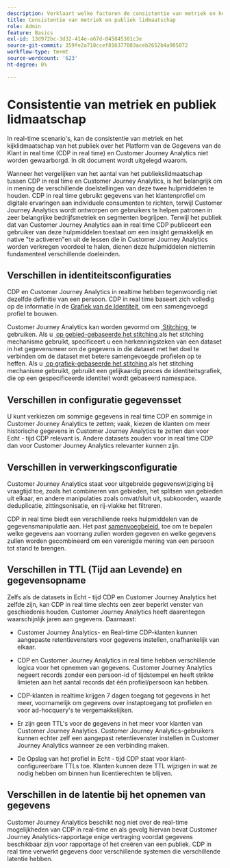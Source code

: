 ```yaml
---
description: Verklaart welke factoren de consistentie van metriek en het aantal van het publiekslidmaatschap tussen het Platform van de Gegevens van de Klant in real time (CDP in real time) en Customer Journey Analytics beïnvloeden.
title: Consistentie van metriek en publiek lidmaatschap
role: Admin
feature: Basics
exl-id: 13d972bc-3d32-414e-a67d-845845381c3e
source-git-commit: 359fe2a718ccef816377083aceb2652b4a905072
workflow-type: tm+mt
source-wordcount: '623'
ht-degree: 0%

---
```



# Consistentie van metriek en publiek lidmaatschap

In real-time scenario&#39;s, kan de consistentie van metriek en het kijklidmaatschap van het publiek over het Platform van de Gegevens van de Klant in real time (CDP in real time) en Customer Journey Analytics niet worden gewaarborgd. In dit document wordt uitgelegd waarom.

Wanneer het vergelijken van het aantal van het publiekslidmaatschap tussen CDP in real time en Customer Journey Analytics, is het belangrijk om in mening de verschillende doelstellingen van deze twee hulpmiddelen te houden. CDP in real time gebruikt gegevens van het klantenprofiel om digitale ervaringen aan individuele consumenten te richten, terwijl Customer Journey Analytics wordt ontworpen om gebruikers te helpen patronen in zeer belangrijke bedrijfsmetriek en segmenten begrijpen. Terwijl het publiek dat van Customer Journey Analytics aan in real time CDP publiceert een gebruiker van deze hulpmiddelen toestaat om een insight gemakkelijk en native &quot;te activeren&quot;en uit de lessen die in Customer Journey Analytics worden verkregen voordeel te halen, dienen deze hulpmiddelen niettemin fundamenteel verschillende doeleinden.

## Verschillen in identiteitsconfiguraties

CDP en Customer Journey Analytics in realtime hebben tegenwoordig niet dezelfde definitie van een persoon. CDP in real time baseert zich volledig op de informatie in de [&#x200B; Grafiek van de Identiteit &#x200B;](https://experienceleague.adobe.com/docs/platform-learn/tutorials/identities/understanding-identity-and-identity-graphs.html?lang=nl-NL) om een samengevoegd profiel te bouwen.

Customer Journey Analytics kan worden gevormd om [&#x200B; Stitching &#x200B;](../stitching/overview.md) te gebruiken. Als u [&#x200B; op gebied-gebaseerde het stitching &#x200B;](/help/stitching/fbs.md) als het stitching mechanisme gebruikt, specificeert u een herkenningsteken van een dataset in het gegevensmeer om de gegevens in die dataset met het doel te verbinden om de dataset met betere samengevoegde profielen op te heffen. Als u [&#x200B; op grafiek-gebaseerde het stitching &#x200B;](/help/stitching/gbs.md) als het stitching mechanisme gebruikt, gebruikt een gelijkaardig proces de identiteitsgrafiek, die op een gespecificeerde identiteit wordt gebaseerd namespace.


## Verschillen in configuratie gegevensset

U kunt verkiezen om sommige gegevens in real time CDP en sommige in Customer Journey Analytics te zetten; vaak, kiezen de klanten om meer historische gegevens in Customer Journey Analytics te zetten dan voor Echt - tijd CDP relevant is. Andere datasets zouden voor in real time CDP dan voor Customer Journey Analytics relevanter kunnen zijn.

## Verschillen in verwerkingsconfiguratie

Customer Journey Analytics staat voor uitgebreide gegevenswijziging bij vraagtijd toe, zoals het combineren van gebieden, het splitsen van gebieden uit elkaar, en andere manipulaties zoals omvat/sluit uit, subkoorden, waarde deduplicatie, zittingsonisatie, en rij-vlakke het filtreren.

CDP in real time biedt een verschillende reeks hulpmiddelen van de gegevensmanipulatie aan. Het past [&#x200B; samenvoegbeleid &#x200B;](https://experienceleague.adobe.com/docs/experience-platform/profile/merge-policies/overview.html?lang=nl-NL) toe om te bepalen welke gegevens aan voorrang zullen worden gegeven en welke gegevens zullen worden gecombineerd om een verenigde mening van een persoon tot stand te brengen.

## Verschillen in TTL (Tijd aan Levende) en gegevensopname

Zelfs als de datasets in Echt - tijd CDP en Customer Journey Analytics het zelfde zijn, kan CDP in real time slechts een zeer beperkt venster van geschiedenis houden. Customer Journey Analytics heeft daarentegen waarschijnlijk jaren aan gegevens. Daarnaast:

* Customer Journey Analytics- en Real-time CDP-klanten kunnen aangepaste retentievensters voor gegevens instellen, onafhankelijk van elkaar.

* CDP en Customer Journey Analytics in real time hebben verschillende logica voor het opnemen van gegevens. Customer Journey Analytics negeert records zonder een persoon-id of tijdstempel en heeft strikte limieten aan het aantal records dat één profiel/persoon kan hebben.

* CDP-klanten in realtime krijgen 7 dagen toegang tot gegevens in het meer, voornamelijk om gegevens over instaptoegang tot profielen en voor ad-hocquery&#39;s te vergemakkelijken.

* Er zijn geen TTL&#39;s voor de gegevens in het meer voor klanten van Customer Journey Analytics. Customer Journey Analytics-gebruikers kunnen echter zelf een aangepast retentievenster instellen in Customer Journey Analytics wanneer ze een verbinding maken.

* De Opslag van het profiel in Echt - tijd CDP staat voor klant-configureerbare TTLs toe. Klanten kunnen deze TTL wijzigen in wat ze nodig hebben om binnen hun licentierechten te blijven.

## Verschillen in de latentie bij het opnemen van gegevens

Customer Journey Analytics beschikt nog niet over de real-time mogelijkheden van CDP in real-time en als gevolg hiervan bevat Customer Journey Analytics-rapportage enige vertraging voordat gegevens beschikbaar zijn voor rapportage of het creëren van een publiek. CDP in real time verwerkt gegevens door verschillende systemen die verschillende latentie hebben.
